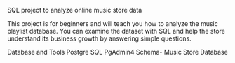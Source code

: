 SQL project to analyze online music store data

This project is for beginners and will teach you how to analyze the music playlist database. You can examine the dataset with SQL and help the store understand its business growth by answering simple questions.

Database and Tools
Postgre SQL
PgAdmin4
Schema- Music Store Database


